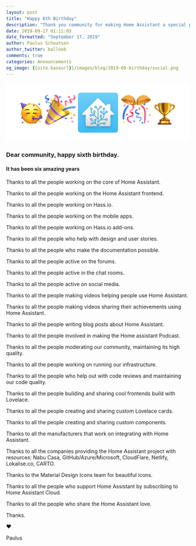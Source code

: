 ```yaml
---
layout: post
title: "Happy 6th Birthday"
description: "Thank you community for making Home Assistant a special place."
date: 2019-09-17 01:11:03
date_formatted: "September 17, 2019"
author: Paulus Schoutsen
author_twitter: balloob
comments: true
categories: Announcements
og_image: {{site.baseurl}}/images/blog/2019-09-birthday/social.png
---
```


<img src='/images/blog/2019-09-birthday/top.png' style='border: 0;box-shadow: none;'>

### Dear community, happy sixth birthday.

#### It has been six amazing years

Thanks to all the people working on the core of Home Assistant.

Thanks to all the people working on the Home Assistant frontend.

Thanks to all the people working on Hass.io.

Thanks to all the people working on the mobile apps.

Thanks to all the people working on Hass.io add-ons.

Thanks to all the people who help with design and user stories.

Thanks to all the people who make the documentation possible.

Thanks to all the people active on the forums.

Thanks to all the people active in the chat rooms.

Thanks to all the people active on social media.

Thanks to all the people making videos helping people use Home Assistant.

Thanks to all the people making videos sharing their achievements using Home Assistant.

Thanks to all the people writing blog posts about Home Assistant.

Thanks to all the people involved in making the Home assistant Podcast.

Thanks to all the people moderating our community, maintaining its high quality.

Thanks to all the people working on running our infrastructure.

Thanks to all the people who help out with code reviews and maintaining our code quality.

Thanks to all the people building and sharing cool frontends build with Lovelace.

Thanks to all the people creating and sharing custom Lovelace cards.

Thanks to all the people creating and sharing custom components.

Thanks to all the manufacturers that work on integrating with Home Assistant.

Thanks to all the companies providing the Home Assistant project with resources: Nabu Casa, GitHub/Azure/Microsoft, CloudFlare, Netlify, Lokalise.co, CARTO.

Thanks to the Material Design Icons team for beautiful icons.

Thanks to all the people who support Home Assistant by subscribing to Home Assistant Cloud.

Thanks to all the people who share the Home Assistant love.

Thanks.

❤️

Paulus
